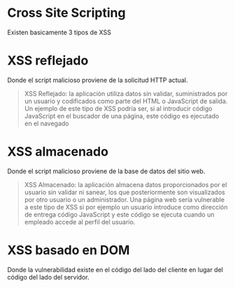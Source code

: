 # Cross Site Scripting

Existen basicamente 3 tipos de XSS

# XSS reflejado
Donde el script malicioso proviene de la solicitud HTTP actual.

> XSS Reflejado: la aplicación utiliza datos sin validar, suministrados por un usuario y codificados como parte del HTML o
> JavaScript de salida. Un ejemplo de este tipo de XSS podría ser, si al introducir código JavaScript 
> en el buscador de una página, este código es ejecutado en el navegado


# XSS almacenado

Donde el script malicioso proviene de la base de datos del sitio web. 

> XSS Almacenado: la aplicación almacena datos proporcionados por el usuario sin validar ni sanear, los que posteriormente son visualizados por otro usuario o un administrador. Una página web sería vulnerable a este tipo de XSS si por ejemplo un usuario introduce como dirección de entrega código JavaScript 
> y este código se ejecuta cuando un empleado accede al perfil del usuario.

# XSS basado en DOM

Donde la vulnerabilidad existe en el código del lado del cliente en lugar del código del lado del servidor.
